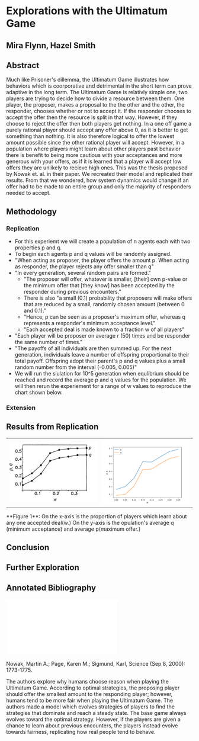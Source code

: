 # Explorations with the Ultimatum Game
## Mira Flynn, Hazel Smith

## Abstract
Much like Prisoner's dillemma, the Ultimatum Game illustrates how behaviors which is coorporative and detrimental in the short term can prove adaptive in the long term. The Ultimatum Game is relativly simple one, two players are trying to decide how to divide a resource between them. One player, the proposer, makes a proposal to the the other and the other, the responder, chooses whether or not to accept it. If the responder chooses to accept the offer then the resource is split in that way. However, if they choose to reject the offer then both players get nothing. In a one off game a purely rational player should accept any offer above 0, as it is better to get something than nothing. It is also therefore logical to offer the lowest amount possible since the other rational player will accept. However, in a population where players might learn about other players past behavior there is benefit to being more cautious with your acceptances and more generous with your offers, as if it is learned that a player will accept low offers they are unlikely to recieve high ones. This was the thesis proposed by Nowak et. al. in their paper. We recreated their model and replicated their results. From that we wondered, how system dynamics would change if an offer had to be made to an entire group and only the majority of responders needed to accept.


## Methodology
### Replication 
- For this experiemt we will create a population of n agents each with two properties p and q.
- To begin each agents p and q values will be randomly assigned. 
- "When acting as proposer, the player offers the amount p. When acting as responder, the player rejects any offer smaller than q"
- "In every generation, several random pairs are formed."
  - "The proposer will offer, whatever is smaller, [their] own p-value or the minimum offer that [they know] has been accepted by the responder during previous encounters."
  - There is also "a small (0.1) probability that proposers will make offers that are reduced by a small, randomly chosen amount (between 0 and 0.1)."
  - "Hence, p can be seen as a proposer's maximum offer, whereas q represents a responder's minimum acceptance level."
  - "Each accepted deal is made known to a fraction w of all players" 
- "Each player will be proposer on average r (50) times and be responder the same number of times."
- "The payoffs of all individuals are then summed up. For the next generation, individuals leave a number of offspring proportional to their total payoff. Offspring adopt their parent's p and q values plus a small random number from the interval (-0.005, 0.005)"
- We will run the siulation  for 10^5 generation when equlibrium should be reached and record the average p and q values for the population. We will then rerun the experiement for a range of w values to reproduce the chart shown below.
### Extension

## Results from Replication 
<table><tr>
<td> <img src="images/Expected_Results.jpg" alt="Drawing" style="width: 250px;"/> </td>
<td> <img src="images/Figure_1.png" alt="Drawing" style="width: 250px;"/> </td>
</tr></table>
**Figure 1**: On the x-axis is the proportion of players which learn about any one accepted deal(w.) On the y-axis is the opulation's average q (minimum acceptance) and average p(maximum offer.)



## Conclusion



## Further Exploration


## Annotated Bibliography

![Collective dynamics of `small-world' networks](../Original_Paper.pdf)

Nowak, Martin A.; Page, Karen M.; Sigmund, Karl, Science (Sep 8, 2000): 1773-1775. 

The authors explore why humans choose reason when playing the Ultimatum Game. According to optimal strategies, the proposing player should offer the smallest amount to the responding player; however, humans tend to be more fair when playing the Ultimatum Game. The authors made a model which evolves strategies of players to find the strategies that dominate and reach a steady state. The base game always evolves toward the optimal strategy. However, if the players are given a chance to learn about previous encounters, the players instead evolve towards fairness, replicating how real people tend to behave.